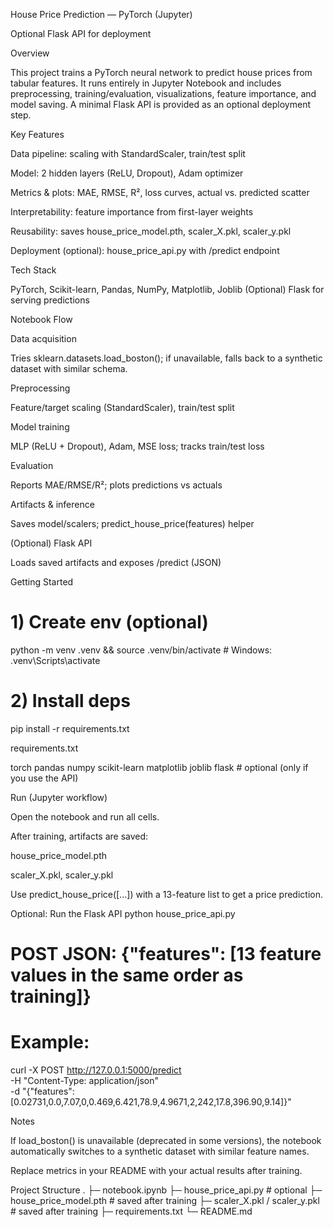 House Price Prediction — PyTorch (Jupyter)

Optional Flask API for deployment

Overview

This project trains a PyTorch neural network to predict house prices from tabular features. It runs entirely in Jupyter Notebook and includes preprocessing, training/evaluation, visualizations, feature importance, and model saving. A minimal Flask API is provided as an optional deployment step.

Key Features

Data pipeline: scaling with StandardScaler, train/test split

Model: 2 hidden layers (ReLU, Dropout), Adam optimizer

Metrics & plots: MAE, RMSE, R², loss curves, actual vs. predicted scatter

Interpretability: feature importance from first-layer weights

Reusability: saves house_price_model.pth, scaler_X.pkl, scaler_y.pkl

Deployment (optional): house_price_api.py with /predict endpoint

Tech Stack

PyTorch, Scikit-learn, Pandas, NumPy, Matplotlib, Joblib
(Optional) Flask for serving predictions

Notebook Flow

Data acquisition

Tries sklearn.datasets.load_boston(); if unavailable, falls back to a synthetic dataset with similar schema.

Preprocessing

Feature/target scaling (StandardScaler), train/test split

Model training

MLP (ReLU + Dropout), Adam, MSE loss; tracks train/test loss

Evaluation

Reports MAE/RMSE/R²; plots predictions vs actuals

Artifacts & inference

Saves model/scalers; predict_house_price(features) helper

(Optional) Flask API

Loads saved artifacts and exposes /predict (JSON)

Getting Started
# 1) Create env (optional)
python -m venv .venv && source .venv/bin/activate  # Windows: .venv\Scripts\activate

# 2) Install deps
pip install -r requirements.txt


requirements.txt

torch
pandas
numpy
scikit-learn
matplotlib
joblib
flask  # optional (only if you use the API)

Run (Jupyter workflow)

Open the notebook and run all cells.

After training, artifacts are saved:

house_price_model.pth

scaler_X.pkl, scaler_y.pkl

Use predict_house_price([...]) with a 13-feature list to get a price prediction.

Optional: Run the Flask API
python house_price_api.py
# POST JSON: {"features": [13 feature values in the same order as training]}
# Example:
curl -X POST http://127.0.0.1:5000/predict \
  -H "Content-Type: application/json" \
  -d "{\"features\": [0.02731,0.0,7.07,0,0.469,6.421,78.9,4.9671,2,242,17.8,396.90,9.14]}"

Notes

If load_boston() is unavailable (deprecated in some versions), the notebook automatically switches to a synthetic dataset with similar feature names.

Replace metrics in your README with your actual results after training.

Project Structure
.
├─ notebook.ipynb
├─ house_price_api.py              # optional
├─ house_price_model.pth           # saved after training
├─ scaler_X.pkl / scaler_y.pkl     # saved after training
├─ requirements.txt
└─ README.md
